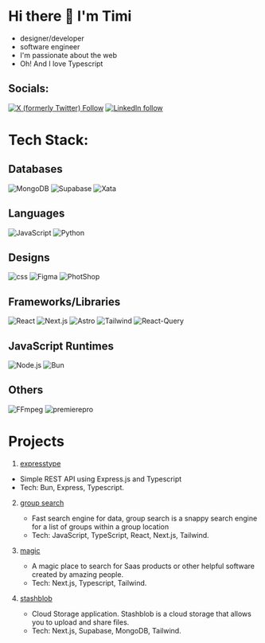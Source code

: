 # Hi there 👋 I'm Timi

- designer/developer
- software engineer
- I'm passionate about the web
- Oh! And I love Typescript



## Socials:

[![X (formerly Twitter) Follow](https://img.shields.io/twitter/follow/timi_networks?style=for-the-badge&logo=x&labelColor=black&link=https%3A%2F%2Ftwitter.com%2Ftimi_networks)](https://twitter.com/timi_networks) [![LinkedIn follow](https://img.shields.io/badge/LinkedIn-Follow-black?style=for-the-badge&logo=linkedin&labelColor=black&link=https%3A%2F%2Fwww.linkedin.com%2Fin%2Ftreasure-alekhojie%2F)](https://www.linkedin.com/in/treasure-alekhojie/)






# Tech Stack:

## Databases
![MongoDB](https://img.shields.io/badge/MongoDB-%23000000?style=for-the-badge&logo=mongodb) ![Supabase](https://img.shields.io/badge/Supabase-%23000000?style=for-the-badge&logo=supabase) ![Xata](https://img.shields.io/badge/Xata-%23000000?style=for-the-badge&logo=xata)

## Languages
![JavaScript](https://img.shields.io/badge/Javascript-%23000000?style=for-the-badge&logo=javascript) ![Python](https://img.shields.io/badge/Python-%23000000?style=for-the-badge&logo=python)

## Designs
![css](https://img.shields.io/badge/css-%23000000?style=for-the-badge&logo=css3) ![Figma](https://img.shields.io/badge/Figma-%23000000?style=for-the-badge&logo=figma) ![PhotShop](https://img.shields.io/badge/Photoshop-%23000000?style=for-the-badge&logo=adobe-photoshop)

## Frameworks/Libraries
![React](https://img.shields.io/badge/React-%23000000?style=for-the-badge&logo=react) ![Next.js](https://img.shields.io/badge/Next.js-%23000000?style=for-the-badge&logo=next.js) ![Astro](https://img.shields.io/badge/Astro-%23000000?style=for-the-badge&logo=astro) ![Tailwind](https://img.shields.io/badge/Tailwind-%23000000?style=for-the-badge&logo=tailwindcss) ![React-Query](https://img.shields.io/badge/React-Query-%23000000?style=for-the-badge&logo=react-query)

## JavaScript Runtimes
![Node.js](https://img.shields.io/badge/Node.js-%23000000?style=for-the-badge&logo=node.js) ![Bun](https://img.shields.io/badge/Bun-%23000000?style=for-the-badge&logo=bun)

## Others
![FFmpeg](https://img.shields.io/badge/FFmpeg-%23000000?style=for-the-badge&logo=ffmpeg) ![premierepro](https://img.shields.io/badge/PremierPro-%23000000?style=for-the-badge&logo=adobe-premiere-pro)




# Projects

1. [expresstype](https://github.com/creative-tutorials/expresstype.v2)

  - Simple REST API using Express.js and Typescript
  - Tech: Bun, Express, Typescript.

2. [group search](https://github.com/creative-tutorials/group-search)

   - Fast search engine for data, group search is a snappy search engine for a list of groups within a group location
   - Tech: JavaScript, TypeScript, React, Next.js, Tailwind.

3. [magic](https://github.com/creative-tutorials/magic)

   - A magic place to search for Saas products or other helpful software created by amazing people.
   - Tech: Next.js, Typescript, Tailwind.
  
4. [stashblob](https://github.com/creative-tutorials/stashblob)

   - Cloud Storage application. Stashblob is a cloud storage that allows you to upload and share files.
   - Tech: Next.js, Supabase, MongoDB, Tailwind.


<!-- Changes regularly --> 

<!-- Proudly created with GPRM ( https://gprm.itsvg.in ) -->



